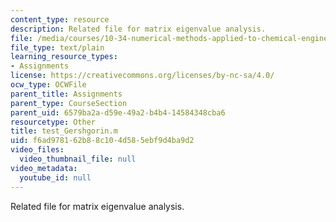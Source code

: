 ```yaml
---
content_type: resource
description: Related file for matrix eigenvalue analysis.
file: /media/courses/10-34-numerical-methods-applied-to-chemical-engineering-fall-2005/f6ad978162b88c104d585ebf9d4ba9d2_test_Gershgorin.m
file_type: text/plain
learning_resource_types:
- Assignments
license: https://creativecommons.org/licenses/by-nc-sa/4.0/
ocw_type: OCWFile
parent_title: Assignments
parent_type: CourseSection
parent_uid: 6579ba2a-d59e-49a2-b4b4-14584348cba6
resourcetype: Other
title: test_Gershgorin.m
uid: f6ad9781-62b8-8c10-4d58-5ebf9d4ba9d2
video_files:
  video_thumbnail_file: null
video_metadata:
  youtube_id: null
---
```

Related file for matrix eigenvalue analysis.